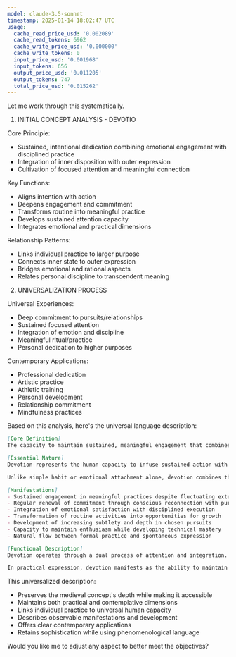 ```yaml
---
model: claude-3.5-sonnet
timestamp: 2025-01-14 18:02:47 UTC
usage:
  cache_read_price_usd: '0.002089'
  cache_read_tokens: 6962
  cache_write_price_usd: '0.000000'
  cache_write_tokens: 0
  input_price_usd: '0.001968'
  input_tokens: 656
  output_price_usd: '0.011205'
  output_tokens: 747
  total_price_usd: '0.015262'
---
```


Let me work through this systematically.

1. INITIAL CONCEPT ANALYSIS - DEVOTIO

Core Principle:
- Sustained, intentional dedication combining emotional engagement with disciplined practice
- Integration of inner disposition with outer expression
- Cultivation of focused attention and meaningful connection

Key Functions:
- Aligns intention with action
- Deepens engagement and commitment
- Transforms routine into meaningful practice
- Develops sustained attention capacity
- Integrates emotional and practical dimensions

Relationship Patterns:
- Links individual practice to larger purpose
- Connects inner state to outer expression
- Bridges emotional and rational aspects
- Relates personal discipline to transcendent meaning

2. UNIVERSALIZATION PROCESS

Universal Experiences:
- Deep commitment to pursuits/relationships
- Sustained focused attention
- Integration of emotion and discipline
- Meaningful ritual/practice
- Personal dedication to higher purposes

Contemporary Applications:
- Professional dedication
- Artistic practice
- Athletic training
- Personal development
- Relationship commitment
- Mindfulness practices

Based on this analysis, here's the universal language description:

```markdown
[Core Definition]
The capacity to maintain sustained, meaningful engagement that combines emotional connection with disciplined practice, transforming routine activities into sources of deeper significance and development. It integrates focused attention, sincere commitment, and regular practice in service of personal growth and higher purpose.

[Essential Nature]
Devotion represents the human capacity to infuse sustained action with deeper meaning through the integration of emotional connection and disciplined practice. It operates at the intersection of feeling and doing, transforming routine into ritual through intentional engagement. This quality enables the development of expertise and insight through dedicated practice while maintaining emotional resonance and personal significance.

Unlike simple habit or emotional attachment alone, devotion combines the steadiness of discipline with the aliveness of genuine connection. It creates a self-reinforcing cycle where regular practice deepens meaning, and enhanced meaning motivates continued practice.

[Manifestations]
- Sustained engagement in meaningful practices despite fluctuating external conditions
- Regular renewal of commitment through conscious reconnection with purpose
- Integration of emotional satisfaction with disciplined execution
- Transformation of routine activities into opportunities for growth
- Development of increasing subtlety and depth in chosen pursuits
- Capacity to maintain enthusiasm while developing technical mastery
- Natural flow between formal practice and spontaneous expression

[Functional Description]
Devotion operates through a dual process of attention and integration. The attention aspect involves sustained focus on chosen pursuits, maintained through both disciplined practice and emotional engagement. The integration aspect combines technical skill development with deepening personal meaning, creating a comprehensive approach to growth and mastery. This quality develops through consistent practice supported by regular renewal of purpose and meaning.

In practical expression, devotion manifests as the ability to maintain long-term commitments while continuing to find fresh meaning and inspiration. It enables practitioners to weather difficulties through a combination of established discipline and genuine connection to purpose. This quality transforms potentially mechanical repetition into opportunities for discovery and development, sustaining both practical progress and personal significance over time.
```

This universalized description:
- Preserves the medieval concept's depth while making it accessible
- Maintains both practical and contemplative dimensions
- Links individual practice to universal human capacity
- Describes observable manifestations and development
- Offers clear contemporary applications
- Retains sophistication while using phenomenological language

Would you like me to adjust any aspect to better meet the objectives?